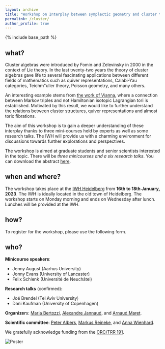 ```yaml
---
layout: archive
title: "Workshop on Interplay between symplectic geometry and cluster theory"
permalink: /cluster/
author_profile: true
---
```


{% include base_path %}

## what? 
Cluster algebras were introduced by Fomin and Zelevinsky in 2000 in the context of Lie theory. In the last twenty-two years the theory of cluster algebras gave life to several fascinating applications between different fields of mathematics such as quiver representations, Calabi-Yau categories, Teichm\"uller theory, Poisson geometry, and many others.

An interesting example stems from [the work of Vianna](https://arxiv.org/abs/1409.2850), where a connection between Markov triples and not Hamiltonian isotopic Lagrangian tori is established.
Motivated by this result, we would like to further understand the relations between cluster structures, quiver representations and almost toric fibrations.

The aim of this workshop is to gain a deeper understanding of these interplay thanks to three mini-courses held by experts as well as some research talks. The IWH will provide us with a charming environment for discussions towards further explorations and perspectives. 

The workshop is aimed at graduate students and senior scientists interested in the topic. There will be *three minicourses and a six research talks*. You can download the abstract [here](http://arnaudmaret.github.io/files/cluster-abstract.pdf).

## when and where? 

The workshop takes place at the [IWH Heidelberg](https://www.uni-heidelberg.de/einrichtungen/iwh/) from **16th to 18th January, 2023**. The IWH is ideally located in the old town of Heidelberg. The workshop starts on Monday morning and ends on Wednesday after lunch. Lunches will be provided at the IWH. 

## how?

To register for the workshop, please use the following form.

## who?

**Minicourse speakers**: 
 - Jenny August (Aarhus University)
 - Jonny Evans (University of Lancaster)
 - Felix Schlenk (Université de Neuchâtel)

**Research talks** (confirmed): 
 - Joé Brendel (Tel Aviv University)
 - Dani Kaufman (University of Copenhagen)

**Organizer**s: [Maria Bertozzi](https://www.ruhr-uni-bochum.de/ffm/Lehrstuehle/Algebra/mbertozzi.html.en), [Alexandre Jannaud](http://www.normalesup.org/~jannaud/), and [Arnaud Maret](http://arnaudmaret.com/).

**Scientific committee**: [Peter Albers](https://www.mathi.uni-heidelberg.de/~palbers/), [Markus Reineke](https://www.ruhr-uni-bochum.de/ffm/Lehrstuehle/Algebra/reineke.html.de), and [Anna Wienhard](https://www.mathi.uni-heidelberg.de/~wienhard/).

We gratefully acknowledge funding from the [CRC/TRR 191](http://www.mi.uni-koeln.de/CRC-TRR191/index.php?dom=home&page=main). 

![Poster](http://arnaudmaret.github.io/images/poster-cluster.png)

